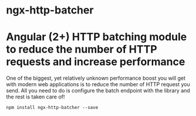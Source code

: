 # ngx-http-batcher
Angular (2+) HTTP batching module to reduce the number of HTTP requests and increase performance
=========================

One of the biggest, yet relatively unknown performance boost you will get with modern web applications is to reduce the number of HTTP request you send.  All you need to do is configure the batch endpoint with the library and the rest is taken care of!



```language-javascript
npm install ngx-http-batcher --save
```
